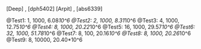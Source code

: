 [Deep] , [dph5402]
[Arpit] , [abs6339]




@Test1: 1, 1000, 6.08*10^6
@Test2: 2, 1000, 8.31*10^6
@Test3: 4, 1000, 12.75*10^6
@Test4: 8, 1000, 20.22*10^6
@Test5: 16, 1000, 29.57*10^6
@Test6: 32, 1000, 51.78*10^6
@Test7: 8, 100, 20.16*10^6
@Test8: 8, 1000, 20.26*10^6
@Test9: 8, 10000, 20.40*10^6

